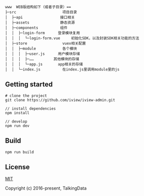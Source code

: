 

~~~
www  WEB版结构如下（或者子目录）==
├─src                     项目目录
│  ├─api                 接口相关
│  ├─assets              静态资源
│  ├─components          组件
│  │  ├─login-form      登录模块复用
│  │  │  └─login-form.vue     初始化SDK，以及封装SDK相关功能的方法 
│  ├─store                vuex相关配置
│  │  ├─module            各个模块
│  │  │  ├─user.js      用户模块存储
│  │  │  ├─……         其他模块的存储
│  │  │  └─app.js       app相关的存储
│  │  └─index.js          在index.js里调用module里的js
~~~


## Getting started
```bush
# clone the project
git clone https://github.com/iview/iview-admin.git

// install dependencies
npm install

// develop
npm run dev
```

## Build
```bush
npm run build
```

## License
[MIT](http://opensource.org/licenses/MIT)

Copyright (c) 2016-present, TalkingData
